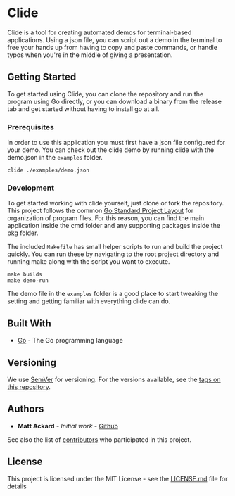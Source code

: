 # Clide

Clide is a tool for creating automated demos for terminal-based applications. Using a json file, you can script out a demo in the terminal to free your hands up from having to copy and paste commands, or handle typos when you're in the middle of giving a presentation.

## Getting Started

To get started using Clide, you can clone the repository and run the program using Go directly, or you can download a binary from the release tab and get started without having to install go at all.

### Prerequisites

In order to use this application you must first have a json file configured for your demo. You can check out the clide demo by running clide with the demo.json in the `examples` folder.

```
clide ./examples/demo.json
```

### Development

To get started working with clide yourself, just clone or fork the repository. This project follows the common [Go Standard Project Layout](https://github.com/golang-standards/project-layout) for organization of program files. For this reason, you can find the main application inside the cmd folder and any supporting packages inside the pkg folder.

The included `Makefile` has small helper scripts to run and build the project quickly. You can run these by navigating to the root project directory and running make along with the script you want to execute.

```
make builds
make demo-run
```

The demo file in the `examples` folder is a good place to start tweaking the setting and getting familiar with everything clide can do.

## Built With

* [Go](http://golang.org) - The Go programming language

## Versioning

We use [SemVer](http://semver.org/) for versioning. For the versions available, see the [tags on this repository](https://github.com/mattackard/Clide/tags). 

## Authors

* **Matt Ackard** - *Initial work* - [Github](https://github.com/mattackard)

See also the list of [contributors](https://github.com/mattackard/Clide/contributors) who participated in this project.

## License

This project is licensed under the MIT License - see the [LICENSE.md](LICENSE.md) file for details